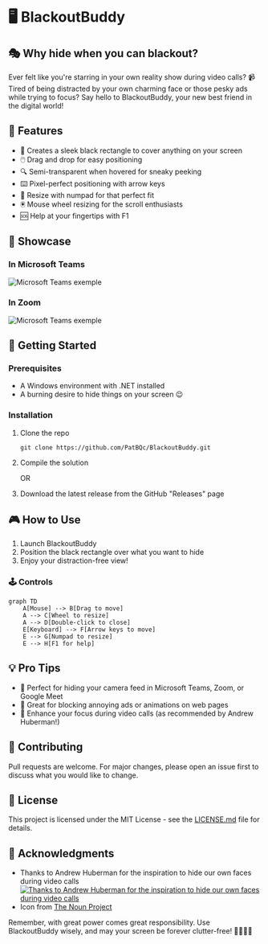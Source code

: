 # 🖥️ BlackoutBuddy

## 🎭 Why hide when you can blackout?

Ever felt like you're starring in your own reality show during video calls? 📹 Tired of being distracted by your own charming face or those pesky ads while trying to focus? Say hello to BlackoutBuddy, your new best friend in the digital world!

## 🌟 Features

- 🎨 Creates a sleek black rectangle to cover anything on your screen
- 🖱️ Drag and drop for easy positioning
- 🔍 Semi-transparent when hovered for sneaky peeking
- ⌨️ Pixel-perfect positioning with arrow keys
- 🔢 Resize with numpad for that perfect fit
- 🖲️ Mouse wheel resizing for the scroll enthusiasts
- 🆘 Help at your fingertips with F1

## 🤩 Showcase
### In Microsoft Teams

![Microsoft Teams exemple](https://github.com/PatBQc/BlackoutBuddy/blob/master/_readme/Teams.gif?raw=true)

### In Zoom

![Microsoft Teams exemple](https://github.com/PatBQc/BlackoutBuddy/blob/master/_readme/Zoom.gif?raw=true)



## 🚀 Getting Started

### Prerequisites

- A Windows environment with .NET installed
- A burning desire to hide things on your screen 😉

### Installation

1. Clone the repo
   ```
   git clone https://github.com/PatBQc/BlackoutBuddy.git
   ```
2. Compile the solution
   
   OR
   
1. Download the latest release from the GitHub "Releases" page

## 🎮 How to Use

1. Launch BlackoutBuddy
2. Position the black rectangle over what you want to hide
3. Enjoy your distraction-free view!

### 🕹️ Controls

```mermaid
graph TD
    A[Mouse] --> B[Drag to move]
    A --> C[Wheel to resize]
    A --> D[Double-click to close]
    E[Keyboard] --> F[Arrow keys to move]
    E --> G[Numpad to resize]
    E --> H[F1 for help]
```

## 💡 Pro Tips

- 🎥 Perfect for hiding your camera feed in Microsoft Teams, Zoom, or Google Meet
- 🚫 Great for blocking annoying ads or animations on web pages
- 🧘 Enhance your focus during video calls (as recommended by Andrew Huberman!)

## 🤝 Contributing

Pull requests are welcome. For major changes, please open an issue first to discuss what you would like to change.

## 📜 License

This project is licensed under the MIT License - see the [LICENSE.md](https://github.com/PatBQc/BlackoutBuddy/blob/master/LICENSE) file for details.

## 🙏 Acknowledgments

- Thanks to Andrew Huberman for the inspiration to hide our own faces during video calls
  [![Thanks to Andrew Huberman for the inspiration to hide our own faces during video calls](https://img.youtube.com/vi/ClxRHJPz8aQ/0.jpg)](https://www.youtube.com/watch?v=ClxRHJPz8aQ?t=9301)
- Icon from [The Noun Project](https://thenounproject.com/term/no-cameras/954941/)

Remember, with great power comes great responsibility. Use BlackoutBuddy wisely, and may your screen be forever clutter-free! 🦸‍♂️🦸‍♀️
